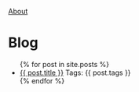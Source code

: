 <!-- Google tag (gtag.js) -->
<script async src="https://www.googletagmanager.com/gtag/js?id=G-GB6DWWMD6X"></script>
<script>
  window.dataLayer = window.dataLayer || [];
  function gtag(){dataLayer.push(arguments);}
  gtag('js', new Date());

  gtag('config', 'G-GB6DWWMD6X');
</script>

[About](about/about.md)

# Blog
<ul>
  {% for post in site.posts %}
    <li>
      <a href="{{ post.url }}">{{ post.title }}</a> Tags: {{ post.tags }}
    </li>
  {% endfor %}
</ul>

